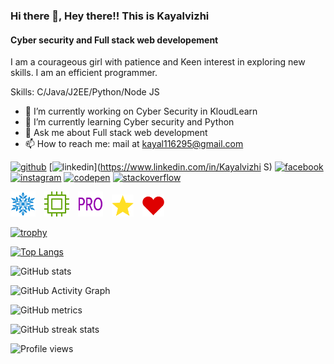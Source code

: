 ### Hi there 👋, Hey there!! This is Kayalvizhi
#### Cyber security and Full stack web developement
I am a courageous girl with patience and Keen interest in exploring new skills. I am an efficient programmer.

Skills: C/Java/J2EE/Python/Node JS

- 🔭 I’m currently working on Cyber Security in KloudLearn 
- 🌱 I’m currently learning Cyber security and Python 
- 💬 Ask me about Full stack web development 
- 📫 How to reach me: mail at kayal116295@gmail.com 


[<img src='https://cdn.jsdelivr.net/npm/simple-icons@3.0.1/icons/github.svg' alt='github' height='40'>](https://github.com/Kayalvizhi0511)  [<img src='https://cdn.jsdelivr.net/npm/simple-icons@3.0.1/icons/linkedin.svg' alt='linkedin' height='40'>](https://www.linkedin.com/in/Kayalvizhi S)  [<img src='https://cdn.jsdelivr.net/npm/simple-icons@3.0.1/icons/facebook.svg' alt='facebook' height='40'>](https://www.facebook.com/Juliet)  [<img src='https://cdn.jsdelivr.net/npm/simple-icons@3.0.1/icons/instagram.svg' alt='instagram' height='40'>](https://www.instagram.com/candy_luver05/)  [<img src='https://cdn.jsdelivr.net/npm/simple-icons@3.0.1/icons/codepen.svg' alt='codepen' height='40'>](https://codepen.io/@116295)  [<img src='https://cdn.jsdelivr.net/npm/simple-icons@3.0.1/icons/stackoverflow.svg' alt='stackoverflow' height='40'>](https://stackoverflow.com/users/Kayalvizhi)  

<a href='https://archiveprogram.github.com/'><img src='https://raw.githubusercontent.com/acervenky/animated-github-badges/master/assets/acbadge.gif' width='40' height='40'></a> <a href='https://docs.github.com/en/developers'><img src='https://raw.githubusercontent.com/acervenky/animated-github-badges/master/assets/devbadge.gif' width='40' height='40'></a> <a href='https://github.com/pricing'><img src='https://raw.githubusercontent.com/acervenky/animated-github-badges/master/assets/pro.gif' width='40' height='40'></a> <a href='https://stars.github.com/'><img src='https://raw.githubusercontent.com/acervenky/animated-github-badges/master/assets/starbadge.gif' width='35' height='35'></a> <a href='https://docs.github.com/en/github/supporting-the-open-source-community-with-github-sponsors'><img src='https://raw.githubusercontent.com/acervenky/animated-github-badges/master/assets/sponsorbadge.gif' width='35' height='35'></a> 

[![trophy](https://github-profile-trophy.vercel.app/?username=Kayalvizhi0511)](https://github.com/ryo-ma/github-profile-trophy)

[![Top Langs](https://github-readme-stats.vercel.app/api/top-langs/?username=Kayalvizhi0511)](https://github.com/anuraghazra/github-readme-stats)

![GitHub stats](https://github-readme-stats.vercel.app/api?username=Kayalvizhi0511&show_icons=true)  

![GitHub Activity Graph](https://activity-graph.herokuapp.com/graph?username=Kayalvizhi0511)  

![GitHub metrics](https://metrics.lecoq.io/Kayalvizhi0511)  

![GitHub streak stats](https://github-readme-streak-stats.herokuapp.com/?user=Kayalvizhi0511)  

![Profile views](https://gpvc.arturio.dev/Kayalvizhi0511)  
